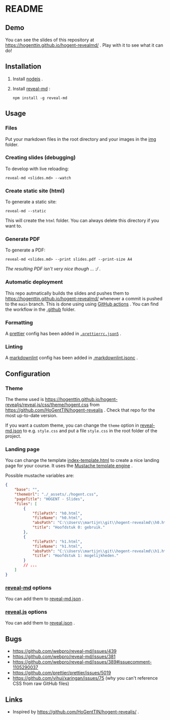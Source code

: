 # README

## Demo

You can see the slides of this repository at https://hogenttin.github.io/hogent-revealmd/ . Play with it to see what it can do!

## Installation

1. Install [nodejs](https://nodejs.org) .
2. Install [reveal-md](https://github.com/webpro/reveal-md) :

    ```console
    npm install -g reveal-md
    ```

## Usage

### Files

Put your markdown files in the root directory and your images in the [img](./img/) folder.

### Creating slides (debugging)

To develop with live reloading:

```console
reveal-md <slides.md> --watch
```

### Create static site (html)

To generate a static site:

```console
reveal-md --static
```

This will create the `html` folder. You can always delete this directory if you want to.

### Generate PDF

To generate a PDF:

```console
reveal-md <slides.md> --print slides.pdf --print-size A4
```

_The resulting PDF isn't very nice though ... :/ ._

### Automatic deployment

This repo autmatically builds the slides and pushes them to https://hogenttin.github.io/hogent-revealmd/ whenever a commit is pushed to the `main` branch. This is done using using [GitHub actions](https://docs.github.com/en/actions) . You can find the workflow in the [.github](./.github) folder.

### Formatting

A [prettier](https://prettier.io/docs/en/) config has been added in [`.prettierrc.json5`](./.prettierrc.json5) .

### Linting

A [markdownlint](https://github.com/DavidAnson/markdownlint) config has been added in [.markdownlint.jsonc](./.markdownlint.jsonc) .

## Configuration

### Theme

The theme used is https://hogenttin.github.io/hogent-revealjs/reveal.js/css/theme/hogent.css from https://github.com/HoGentTIN/hogent-revealjs . Check that repo for the most up-to-date version.

If you want a custom theme, you can change the `theme` option in [reveal-md.json](./reveal-md.json) to e.g. `style.css` and put a file `style.css` in the root folder of the project.

### Landing page

You can change the template [index-template.html](./index-template.html) to create a nice landing page for your course. It uses the [Mustache template engine](https://mustache.github.io/) .

Possible mustache variables are:

```json
{
    "base": "",
    "themeUrl": "./_assets/./hogent.css",
    "pageTitle": "HOGENT - Slides",
    "files": [
        {
            "filePath": "h0.html",
            "fileName": "h0.html",
            "absPath": "C:\\Users\\martijn\\git\\hogent-revealmd\\h0.html",
            "title": "Hoofdstuk 0: gebruik."
        },
        {
            "filePath": "h1.html",
            "fileName": "h1.html",
            "absPath": "C:\\Users\\martijn\\git\\hogent-revealmd\\h1.html",
            "title": "Hoofdstuk 1: mogelijkheden."
        }
        // ...
    ]
}
```

### [reveal-md](https://github.com/webpro/reveal-md) options

You can add them to [reveal-md.json](./reveal-md.json) .

### [reveal.js](https://revealjs.com/) options

You can add them to [reveal.json](./reveal.json) .

## Bugs

-   https://github.com/webpro/reveal-md/issues/439
-   https://github.com/webpro/reveal-md/issues/381
-   https://github.com/webpro/reveal-md/issues/389#issuecomment-1105290037
-   https://github.com/prettier/prettier/issues/5019
-   https://github.com/yihui/xaringan/issues/75 (why you can't reference CSS from raw GitHub files)

## Links

-   Inspired by https://github.com/HoGentTIN/hogent-revealjs/ .
